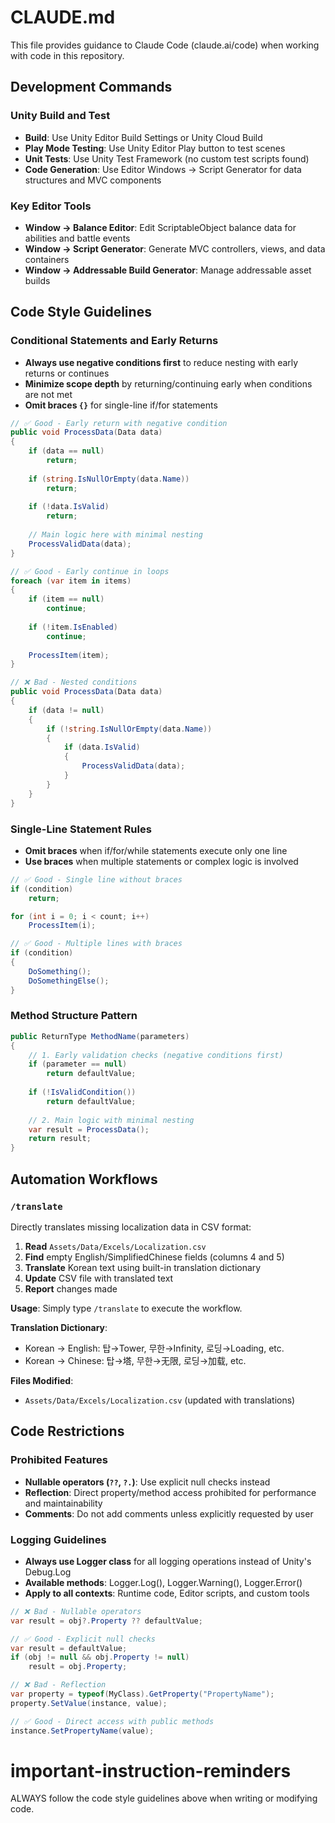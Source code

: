 # CLAUDE.md

This file provides guidance to Claude Code (claude.ai/code) when working with code in this repository.

## Development Commands

### Unity Build and Test
- **Build**: Use Unity Editor Build Settings or Unity Cloud Build
- **Play Mode Testing**: Use Unity Editor Play button to test scenes
- **Unit Tests**: Use Unity Test Framework (no custom test scripts found)
- **Code Generation**: Use Editor Windows → Script Generator for data structures and MVC components

### Key Editor Tools
- **Window → Balance Editor**: Edit ScriptableObject balance data for abilities and battle events
- **Window → Script Generator**: Generate MVC controllers, views, and data containers
- **Window → Addressable Build Generator**: Manage addressable asset builds

## Code Style Guidelines

### Conditional Statements and Early Returns
- **Always use negative conditions first** to reduce nesting with early returns or continues
- **Minimize scope depth** by returning/continuing early when conditions are not met
- **Omit braces `{}`** for single-line if/for statements

```csharp
// ✅ Good - Early return with negative condition
public void ProcessData(Data data)
{
    if (data == null)
        return;
    
    if (string.IsNullOrEmpty(data.Name))
        return;
    
    if (!data.IsValid)
        return;
    
    // Main logic here with minimal nesting
    ProcessValidData(data);
}

// ✅ Good - Early continue in loops
foreach (var item in items)
{
    if (item == null)
        continue;
    
    if (!item.IsEnabled)
        continue;
    
    ProcessItem(item);
}

// ❌ Bad - Nested conditions
public void ProcessData(Data data)
{
    if (data != null)
    {
        if (!string.IsNullOrEmpty(data.Name))
        {
            if (data.IsValid)
            {
                ProcessValidData(data);
            }
        }
    }
}
```

### Single-Line Statement Rules
- **Omit braces** when if/for/while statements execute only one line
- **Use braces** when multiple statements or complex logic is involved

```csharp
// ✅ Good - Single line without braces
if (condition)
    return;

for (int i = 0; i < count; i++)
    ProcessItem(i);

// ✅ Good - Multiple lines with braces
if (condition)
{
    DoSomething();
    DoSomethingElse();
}
```

### Method Structure Pattern
```csharp
public ReturnType MethodName(parameters)
{
    // 1. Early validation checks (negative conditions first)
    if (parameter == null)
        return defaultValue;
    
    if (!IsValidCondition())
        return defaultValue;
    
    // 2. Main logic with minimal nesting
    var result = ProcessData();
    return result;
}
```

## Automation Workflows

### `/translate`
Directly translates missing localization data in CSV format:

1. **Read** `Assets/Data/Excels/Localization.csv`
2. **Find** empty English/SimplifiedChinese fields (columns 4 and 5)
3. **Translate** Korean text using built-in translation dictionary
4. **Update** CSV file with translated text
5. **Report** changes made

**Usage**: Simply type `/translate` to execute the workflow.

**Translation Dictionary**:
- Korean → English: 탑→Tower, 무한→Infinity, 로딩→Loading, etc.
- Korean → Chinese: 탑→塔, 무한→无限, 로딩→加载, etc.

**Files Modified**:
- `Assets/Data/Excels/Localization.csv` (updated with translations)

## Code Restrictions

### Prohibited Features
- **Nullable operators (`??`, `?.`)**: Use explicit null checks instead
- **Reflection**: Direct property/method access prohibited for performance and maintainability
- **Comments**: Do not add comments unless explicitly requested by user

### Logging Guidelines
- **Always use Logger class** for all logging operations instead of Unity's Debug.Log
- **Available methods**: Logger.Log(), Logger.Warning(), Logger.Error()
- **Apply to all contexts**: Runtime code, Editor scripts, and custom tools

```csharp
// ❌ Bad - Nullable operators
var result = obj?.Property ?? defaultValue;

// ✅ Good - Explicit null checks
var result = defaultValue;
if (obj != null && obj.Property != null)
    result = obj.Property;

// ❌ Bad - Reflection
var property = typeof(MyClass).GetProperty("PropertyName");
property.SetValue(instance, value);

// ✅ Good - Direct access with public methods
instance.SetPropertyName(value);
```

# important-instruction-reminders
ALWAYS follow the code style guidelines above when writing or modifying code.